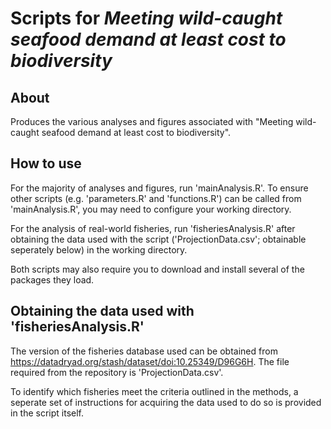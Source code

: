 # Scripts for *Meeting wild-caught seafood demand at least cost to biodiversity*

## About
Produces the various analyses and figures associated with "Meeting wild-caught seafood demand at least cost to biodiversity".

## How to use
For the majority of analyses and figures, run 'mainAnalysis.R'. To ensure other scripts (e.g. 'parameters.R' and 'functions.R') can be called from 'mainAnalysis.R', you may need to configure your working directory.

For the analysis of real-world fisheries, run 'fisheriesAnalysis.R' after obtaining the data used with the script ('ProjectionData.csv'; obtainable seperately below) in the working directory.

Both scripts may also require you to download and install several of the packages they load.

## Obtaining the data used with 'fisheriesAnalysis.R'
The version of the fisheries database used can be obtained from https://datadryad.org/stash/dataset/doi:10.25349/D96G6H. The file required from the repository is 'ProjectionData.csv'.

To identify which fisheries meet the criteria outlined in the methods, a seperate set of instructions for acquiring the data used to do so is provided in the script itself.
